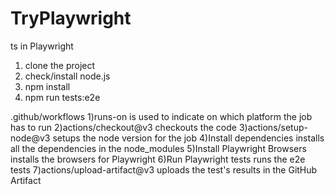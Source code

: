 # TryPlaywright
ts in Playwright
1) clone the project
2) check/install node.js
3) npm install
4) npm run tests:e2e

.github/workflows
1)runs-on is used to indicate on which platform the job has to run
2)actions/checkout@v3 checkouts the code
3)actions/setup-node@v3 setups the node version for the job
4)Install dependencies installs all the dependencies in the node_modules
5)Install Playwright Browsers installs the browsers for Playwright
6)Run Playwright tests runs the e2e tests
7)actions/upload-artifact@v3 uploads the test's results in the GitHub Artifact
